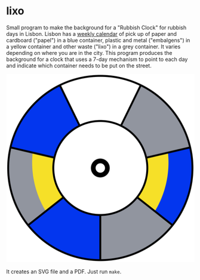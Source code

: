 # lixo

Small program to make the background for a "Rubbish Clock" for rubbish days in Lisbon. Lisbon has a [weekly calendar](https://informacoeseservicos.lisboa.pt/servicos/dias-do-lixo) of pick up of paper and cardboard ("papel") in a blue container, plastic and metal ("embalgens") in a yellow container and other waste ("lixo") in a grey container. It varies depending on where you are in the city. This program produces the background for a clock that uses a 7-day mechanism to point to each day and indicate which container needs to be put on the street.

![Example of the clock SVG](/img/lixo.svg)

It creates an SVG file and a PDF. Just run `make`.
